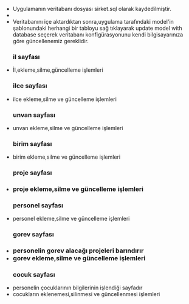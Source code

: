 <ul><li>Uygulamanın veritabanı dosyası sirket.sql olarak kaydedilmiştir.</li><li><Uygulamanın veritabanı da https://teknikakil.com/veritabani/veritabani-tasarimi/sql-server-sirket-veritabani-ornegi sitesinden alınıştır.<li/>
<li>Veritabanını içe aktardıktan sonra,uygulama tarafındaki model'in şablonundaki herhangi bir tabloyu sağ tıklayarak update model with database seçerek veritabanı konfigürasyonunu kendi bilgisayarınıza göre güncellenemiz gereklidir.
</li>  <h3>il sayfası</h3>
<li>  İl,ekleme,silme,güncelleme işlemleri</li>
<h3>ilce sayfası</h3>
<li>ilce ekleme,silme ve güncelleme işlemleri</li>
<h3>unvan sayfası</h3>
<li>unvan ekleme,silme ve güncelleme işlemleri</li>
<h3>birim sayfası</h3>
<li>birim ekleme,silme ve güncelleme işlemleri</li>
<h3>proje sayfası<h3>
  <li>proje ekleme,silme ve güncelleme işlemleri</li>
  <h3>personel sayfası</h3>
  <li>personel ekleme,silme ve güncelleme işlemleri</li>
  <h3>gorev sayfası<h3>
    <li>personelin gorev alacağı projeleri barındırır</li>
    <li>gorev ekleme,silme ve güncelleme işlemleri</li>
    <h3 >cocuk sayfası</h3>
    <li>personelin çocuklarının bilgilerinin işlendiği sayfadır</li>
    <li>cocukların eklenemesi,silinmesi ve güncellenmesi işlemleri</li>
   
  </ul>
